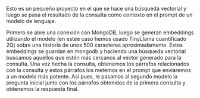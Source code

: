 Esto es un pequeño proyecto en el que se hace una búsqueda vectorial y luego se pasa el resultado de la consulta como contexto en el prompt de un modelo de lenguaje.

Primero se abre una conexión con MongoDB, luego se generan embeddings utilizando el modelo (en estee caso hemos usado TinyLlama cuantificado 2Q) sobre una historia de unos 500 caracteres aproximadamente. Estos embeddings se guardan en mongodb y haciendo una búsqueda vectorial buscamos aquellos que estén más cercanos al vector generado para la consulta. Una vez hecha la consulta, obtenemos los párrafos relacionados con la consulta y estos párrafos los metemos en el prompt que enviaremos a un modelo más potente. Así pues, le pasamos al segundo modelo la pregunta inicial junto con los párrafos obtenidos de la primera consulta y obtenemos la respuesta final. 